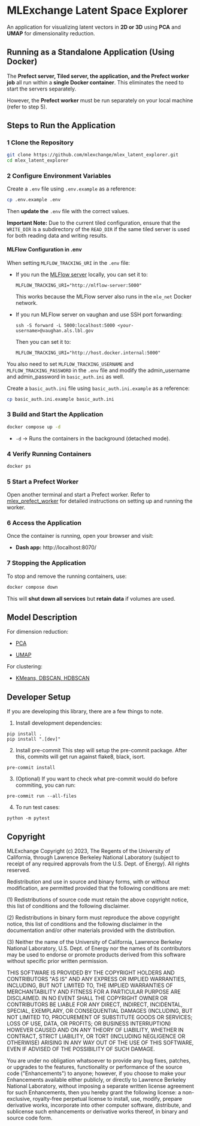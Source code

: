 # MLExchange Latent Space Explorer

An application for visualizing latent vectors in **2D or 3D** using **PCA** and **UMAP** for dimensionality reduction.

## Running as a Standalone Application (Using Docker)

The **Prefect server, Tiled server, the application, and the Prefect worker job** all run within a **single Docker container**. This eliminates the need to start the servers separately.

However, the **Prefect worker** must be run separately on your local machine (refer to step 5). 

## Steps to Run the Application

### 1 Clone the Repository

```sh
git clone https://github.com/mlexchange/mlex_latent_explorer.git
cd mlex_latent_explorer
```

### 2 Configure Environment Variables

Create a `.env` file using `.env.example` as a reference:

```sh
cp .env.example .env
```

Then **update the** `.env` file with the correct values.

**Important Note:** Due to the current tiled configuration, ensure that the `WRITE_DIR` is a subdirectory of the `READ_DIR` if the same tiled server is used for both reading data and writing results.

#### MLFlow Configuration in .env

When setting `MLFLOW_TRACKING_URI` in the `.env` file:

- If you run the [MLFlow server](https://github.com/xiaoyachong/mlex_mlflow) locally, you can set it to:
  ```
  MLFLOW_TRACKING_URI="http://mlflow-server:5000"
  ```
  This works because the MLFlow server also runs in the `mle_net` Docker network.

- If you run MLFlow server on vaughan and use SSH port forwarding:
  ```
  ssh -S forward -L 5000:localhost:5000 <your-username>@vaughan.als.lbl.gov
  ```
  Then you can set it to:
  ```
  MLFLOW_TRACKING_URI="http://host.docker.internal:5000"
  ```

You also need to set  `MLFLOW_TRACKING_USERNAME` and `MLFLOW_TRACKING_PASSWORD` in the `.env` file and modify the admin_username and admin_password in `basic_auth.ini` as well.

Create a `basic_auth.ini` file using `basic_auth.ini.example` as a reference:

```sh
cp basic_auth.ini.example basic_auth.ini
```

### 3 Build and Start the Application

```sh
docker compose up -d
```

* `-d` → Runs the containers in the background (detached mode).

### 4 Verify Running Containers

```sh
docker ps
```

### 5 Start a Prefect Worker

Open another terminal and start a Prefect worker. Refer to [mlex_prefect_worker](https://github.com/mlexchange/mlex_prefect_worker) for detailed instructions on setting up and running the worker.


### 6 Access the Application

Once the container is running, open your browser and visit:
* **Dash app:** http://localhost:8070/

### 7 Stopping the Application

To stop and remove the running containers, use:

```sh
docker compose down
```

This will **shut down all services** but **retain data** if volumes are used.

## Model Description

For dimension reduction:
- [PCA](https://github.com/mlexchange/mlex_dimension_reduction_pca)

- [UMAP](https://github.com/mlexchange/mlex_dimension_reduction_umap)

For clustering:
- [KMeans, DBSCAN, HDBSCAN](https://github.com/mlexchange/mlex_clustering)

## Developer Setup
If you are developing this library, there are a few things to note.

1. Install development dependencies:

```
pip install .
pip install ".[dev]"
```

2. Install pre-commit
This step will setup the pre-commit package. After this, commits will get run against flake8, black, isort.

```
pre-commit install
```

3. (Optional) If you want to check what pre-commit would do before commiting, you can run:

```
pre-commit run --all-files
```

4. To run test cases:

```
python -m pytest
```


## Copyright
MLExchange Copyright (c) 2023, The Regents of the University of California,
through Lawrence Berkeley National Laboratory (subject to receipt of
any required approvals from the U.S. Dept. of Energy). All rights reserved.

Redistribution and use in source and binary forms, with or without
modification, are permitted provided that the following conditions are met:

(1) Redistributions of source code must retain the above copyright notice,
this list of conditions and the following disclaimer.

(2) Redistributions in binary form must reproduce the above copyright
notice, this list of conditions and the following disclaimer in the
documentation and/or other materials provided with the distribution.

(3) Neither the name of the University of California, Lawrence Berkeley
National Laboratory, U.S. Dept. of Energy nor the names of its contributors
may be used to endorse or promote products derived from this software
without specific prior written permission.


THIS SOFTWARE IS PROVIDED BY THE COPYRIGHT HOLDERS AND CONTRIBUTORS "AS IS"
AND ANY EXPRESS OR IMPLIED WARRANTIES, INCLUDING, BUT NOT LIMITED TO, THE
IMPLIED WARRANTIES OF MERCHANTABILITY AND FITNESS FOR A PARTICULAR PURPOSE
ARE DISCLAIMED. IN NO EVENT SHALL THE COPYRIGHT OWNER OR CONTRIBUTORS BE
LIABLE FOR ANY DIRECT, INDIRECT, INCIDENTAL, SPECIAL, EXEMPLARY, OR
CONSEQUENTIAL DAMAGES (INCLUDING, BUT NOT LIMITED TO, PROCUREMENT OF
SUBSTITUTE GOODS OR SERVICES; LOSS OF USE, DATA, OR PROFITS; OR BUSINESS
INTERRUPTION) HOWEVER CAUSED AND ON ANY THEORY OF LIABILITY, WHETHER IN
CONTRACT, STRICT LIABILITY, OR TORT (INCLUDING NEGLIGENCE OR OTHERWISE)
ARISING IN ANY WAY OUT OF THE USE OF THIS SOFTWARE, EVEN IF ADVISED OF THE
POSSIBILITY OF SUCH DAMAGE.

You are under no obligation whatsoever to provide any bug fixes, patches,
or upgrades to the features, functionality or performance of the source
code ("Enhancements") to anyone; however, if you choose to make your
Enhancements available either publicly, or directly to Lawrence Berkeley
National Laboratory, without imposing a separate written license agreement
for such Enhancements, then you hereby grant the following license: a
non-exclusive, royalty-free perpetual license to install, use, modify,
prepare derivative works, incorporate into other computer software,
distribute, and sublicense such enhancements or derivative works thereof,
in binary and source code form.
